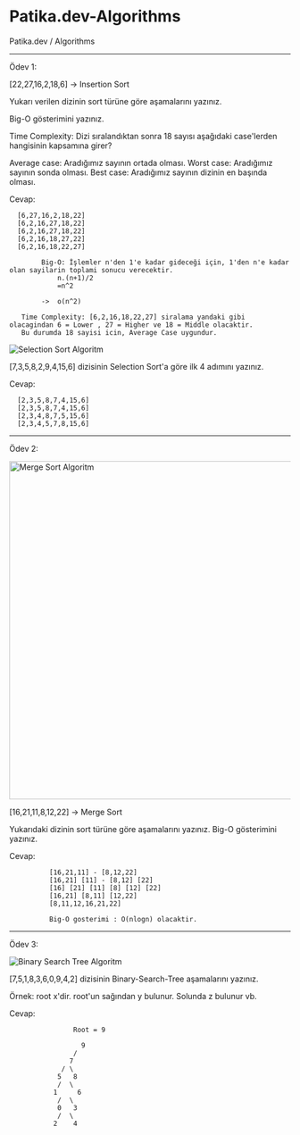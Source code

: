 # Patika.dev-Algorithms
Patika.dev / Algorithms

--------------------------------------------------------------------

Ödev 1:

[22,27,16,2,18,6] -> Insertion Sort

Yukarı verilen dizinin sort türüne göre aşamalarını yazınız.

Big-O gösterimini yazınız.

Time Complexity: Dizi sıralandıktan sonra 18 sayısı aşağıdaki case'lerden hangisinin kapsamına girer?

Average case: Aradığımız sayının ortada olması.
Worst case: Aradığımız sayının sonda olması.
Best case: Aradığımız sayının dizinin en başında olması.

Cevap:

      [6,27,16,2,18,22]
      [6,2,16,27,18,22]
      [6,2,16,27,18,22]
      [6,2,16,18,27,22]
      [6,2,16,18,22,27]

            Big-O: İşlemler n'den 1'e kadar gideceği için, 1'den n'e kadar olan sayilarin toplami sonucu verecektir.
                n.(n+1)/2 
                =n^2

            ->  o(n^2)

       Time Complexity: [6,2,16,18,22,27] siralama yandaki gibi olacagindan 6 = Lower , 27 = Higher ve 18 = Middle olacaktir.
       Bu durumda 18 sayisi icin, Average Case uygundur.

![Selection Sort Algoritm](https://github.com/tayfunsercansahin/Patika.dev-Algorithms/assets/82944149/b826b9b7-bf75-42b6-bd33-fa432faf3eb6)

[7,3,5,8,2,9,4,15,6] dizisinin Selection Sort'a göre ilk 4 adımını yazınız.

Cevap:

      [2,3,5,8,7,4,15,6]
      [2,3,5,8,7,4,15,6]
      [2,3,4,8,7,5,15,6]
      [2,3,4,5,7,8,15,6]

--------------------------------------------------------------------


Ödev 2:

<img width="606" alt="Merge Sort Algoritm" src="https://github.com/tayfunsercansahin/Patika.dev-Algorithms/assets/82944149/35eb6606-e59b-45b7-9b8f-d75a9e088fce">

[16,21,11,8,12,22] -> Merge Sort

Yukarıdaki dizinin sort türüne göre aşamalarını yazınız. Big-O gösterimini yazınız.

Cevap:

              [16,21,11] - [8,12,22]
              [16,21] [11] - [8,12] [22]
              [16] [21] [11] [8] [12] [22]
              [16,21] [8,11] [12,22]
              [8,11,12,16,21,22]

              Big-O gosterimi : O(nlogn) olacaktir.

--------------------------------------------------------------------

Ödev 3:

![Binary Search Tree Algoritm](https://github.com/tayfunsercansahin/Patika.dev-Algorithms/assets/82944149/77f88fed-6f7b-43a7-a174-d921aedfb102)

[7,5,1,8,3,6,0,9,4,2] dizisinin Binary-Search-Tree aşamalarını yazınız.

Örnek: root x'dir. root'un sağından y bulunur. Solunda z bulunur vb.

Cevap:
                    
                    Root = 9 
                    
                      9                        
                    /
                   7
                 / \
                5   8
                /  \
               1     6
                /  \
                0   3
                /  \
               2    4
